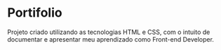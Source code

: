 # Portifolio
 Projeto criado utilizando as tecnologias HTML e CSS, com o intuito de documentar e apresentar meu aprendizado como Front-end Developer.

